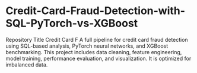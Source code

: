 # Credit-Card-Fraud-Detection-with-SQL-PyTorch-vs-XGBoost
 Repository Title Credit Card F A full pipeline for credit card fraud detection using SQL-based analysis, PyTorch neural networks, and XGBoost benchmarking. This project includes data cleaning, feature engineering, model training, performance evaluation, and visualization. It is optimized for imbalanced data.
